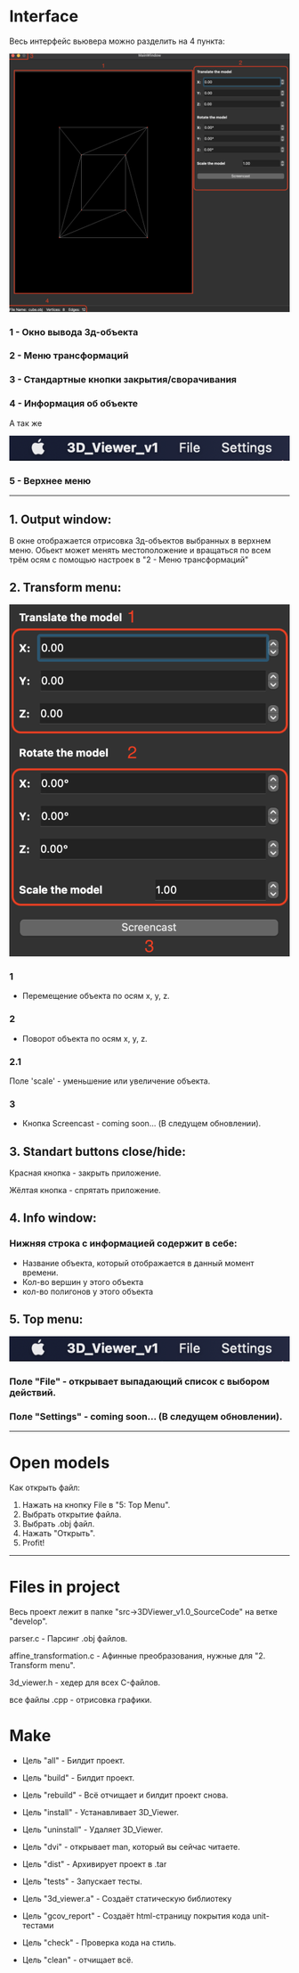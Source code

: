 # Interface

Весь интерфейс вьювера можно разделить на 4 пункта:

![3DViewer](screen_3d/all_interface.png)

### 1 - Окно вывода 3д-объекта
### 2 - Меню трансформаций
### 3 - Стандартные кнопки закрытия/сворачивания
### 4 - Информация об объекте

А так же

![topMenu](screen_3d/up_menu.png)

### 5 - Верхнее меню

---
## 1. Output window:
В окне отображается отрисовка 3д-объектов выбранных в верхнем меню.
Обьект может менять местоположение и вращаться по всем трём осям с помощью настроек в "2 - Меню трансформаций"

## 2. Transform menu:

![trMenu](screen_3d/transform_menu.png)

### 1 
- Перемещение объекта по осям x, y, z.

### 2 
- Поворот объекта по осям x, y, z. 
### 2.1 
Поле 'scale' - уменьшение или увеличение объекта.

### 3 
- Кнопка Screencast - coming soon... (В следущем обновлении).

## 3. Standart buttons close/hide:

Красная кнопка - закрыть приложение.

Жёлтая кнопка - спрятать приложение.

## 4. Info window:

### Нижняя строка с информацией содержит в себе:
- Название объекта, который отображается в данный момент времени.
- Кол-во вершин у этого объекта
- кол-во полигонов у этого объекта

## 5. Top menu:

![topMenu](screen_3d/up_menu.png)

### Поле "File" - открывает выпадающий список с выбором действий.

### Поле "Settings" - coming soon... (В следущем обновлении).
---
# Open models

Как открыть файл:

1. Нажать на кнопку File в "5: Top Menu".
2. Выбрать открытие файла.
3. Выбрать .obj файл.
4. Нажать "Открыть".
5. Profit!
---
# Files in project

Весь проект лежит в папке "src->3DViewer_v1.0_SourceCode" на ветке "develop".

parser.c - Парсинг .obj файлов.

affine_transformation.c - Афинные преобразования, нужные для "2. Transform menu".

3d_viewer.h - хедер для всех C-файлов.

все файлы .cpp - отрисовка графики.


# Make

- Цель "all" - Билдит проект.

- Цель "build" - Билдит проект.

- Цель "rebuild" - Всё отчищает и билдит проект снова.

- Цель "install" - Устанавливает 3D_Viewer.

- Цель "uninstall" - Удаляет 3D_Viewer.

- Цель "dvi" - открывает man, который вы сейчас читаете.

- Цель "dist" - Архивирует проект в .tar

- Цель "tests" - Запускает тесты.

- Цель "3d_viewer.a" - Создаёт статическую библиотеку

- Цель "gcov_report" - Создаёт html-страницу покрытия кода unit-тестами

- Цель "check" - Проверка кода на стиль.

- Цель "clean" - отчищает всё.